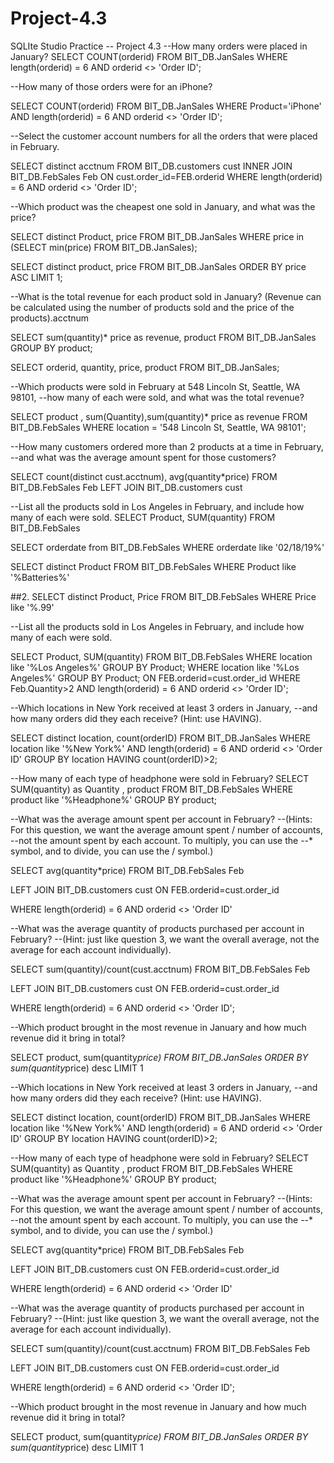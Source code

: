 # Project-4.3
SQLIte Studio Practice
-- Project 4.3
--How many orders were placed in January?
SELECT COUNT(orderid)
FROM BIT_DB.JanSales
WHERE length(orderid) = 6
AND orderid <> 'Order ID';

--How many of those orders were for an iPhone?

SELECT COUNT(orderid)
FROM BIT_DB.JanSales
WHERE Product='iPhone'
AND length(orderid) = 6
AND orderid <> 'Order ID';

--Select the customer account numbers for all the orders that were placed in February.

SELECT distinct acctnum
FROM BIT_DB.customers cust
INNER JOIN BIT_DB.FebSales Feb
ON cust.order_id=FEB.orderid
WHERE length(orderid) = 6
AND orderid <> 'Order ID';

--Which product was the cheapest one sold in January, and what was the price?

SELECT distinct Product, price
FROM BIT_DB.JanSales
WHERE price in (SELECT min(price) FROM BIT_DB.JanSales);

SELECT distinct product, price
FROM BIT_DB.JanSales 
ORDER BY price ASC LIMIT 1;

--What is the total revenue for each product sold in January?
(Revenue can be calculated using the number of products sold and the price of the products).acctnum

SELECT sum(quantity)* price as revenue, product
FROM BIT_DB.JanSales
GROUP BY product;

SELECT orderid, quantity, price, product
FROM BIT_DB.JanSales;

--Which products were sold in February at 548 Lincoln St, Seattle, WA 98101, 
--how many of each were sold, and what was the total revenue?

SELECT product , sum(Quantity),sum(quantity)* price as revenue
FROM BIT_DB.FebSales
WHERE location = '548 Lincoln St, Seattle, WA 98101';

--How many customers ordered more than 2 products at a time in February, 
--and what was the average amount spent for those customers?

SELECT
count(distinct cust.acctnum),
avg(quantity*price)
FROM BIT_DB.FebSales Feb
LEFT JOIN BIT_DB.customers cust

--List all the products sold in Los Angeles in February, and include how many of each were sold.
SELECT Product, SUM(quantity)
FROM BIT_DB.FebSales

SELECT orderdate from BIT_DB.FebSales
WHERE orderdate like '02/18/19%'

SELECT distinct Product
FROM BIT_DB.FebSales
WHERE Product like '%Batteries%'

##2. 
SELECT distinct Product, Price
FROM BIT_DB.FebSales 
WHERE Price like '%.99'

--List all the products sold in Los Angeles in February, and include how many of each were sold.

SELECT Product, SUM(quantity)
FROM BIT_DB.FebSales
WHERE location like '%Los Angeles%'
GROUP BY Product;
WHERE location like '%Los Angeles%'
GROUP BY Product;
ON FEB.orderid=cust.order_id
WHERE Feb.Quantity>2
AND length(orderid) = 6
AND orderid <> 'Order ID';

--Which locations in New York received at least 3 orders in January, 
--and how many orders did they each receive? (Hint: use HAVING).

SELECT distinct location, count(orderID)
FROM BIT_DB.JanSales
WHERE location like '%New York%'
AND length(orderid) = 6 
AND orderid <> 'Order ID'
GROUP BY location
HAVING count(orderID)>2;

--How many of each type of headphone were sold in February?
SELECT SUM(quantity) as Quantity , product
FROM BIT_DB.FebSales
WHERE product like '%Headphone%'
GROUP BY product; 

--What was the average amount spent per account in February? 
--(Hints: For this question, we want the average amount spent / number of accounts, 
--not the amount spent by each account. To multiply, you can use the 
--* symbol, and to divide, you can use the / symbol.)

SELECT avg(quantity*price)
FROM BIT_DB.FebSales Feb

LEFT JOIN BIT_DB.customers cust
ON FEB.orderid=cust.order_id

WHERE length(orderid) = 6 
AND orderid <> 'Order ID'

--What was the average quantity of products purchased per account in February? 
--(Hint: just like question 3, we want the overall average, not the average for each account individually).

SELECT sum(quantity)/count(cust.acctnum)
FROM BIT_DB.FebSales Feb

LEFT JOIN BIT_DB.customers cust
ON FEB.orderid=cust.order_id

WHERE length(orderid) = 6 
AND orderid <> 'Order ID';

--Which product brought in the most revenue in January and how much revenue did it bring in total?

SELECT product,
sum(quantity*price)
FROM BIT_DB.JanSales
ORDER BY sum(quantity*price) desc
LIMIT 1

--Which locations in New York received at least 3 orders in January, 
--and how many orders did they each receive? (Hint: use HAVING).

SELECT distinct location, count(orderID)
FROM BIT_DB.JanSales
WHERE location like '%New York%'
AND length(orderid) = 6 
AND orderid <> 'Order ID'
GROUP BY location
HAVING count(orderID)>2;

--How many of each type of headphone were sold in February?
SELECT SUM(quantity) as Quantity , product
FROM BIT_DB.FebSales
WHERE product like '%Headphone%'
GROUP BY product; 

--What was the average amount spent per account in February? 
--(Hints: For this question, we want the average amount spent / number of accounts, 
--not the amount spent by each account. To multiply, you can use the 
--* symbol, and to divide, you can use the / symbol.)

SELECT avg(quantity*price)
FROM BIT_DB.FebSales Feb

LEFT JOIN BIT_DB.customers cust
ON FEB.orderid=cust.order_id

WHERE length(orderid) = 6 
AND orderid <> 'Order ID'

--What was the average quantity of products purchased per account in February? 
--(Hint: just like question 3, we want the overall average, not the average for each account individually).

SELECT sum(quantity)/count(cust.acctnum)
FROM BIT_DB.FebSales Feb

LEFT JOIN BIT_DB.customers cust
ON FEB.orderid=cust.order_id

WHERE length(orderid) = 6 
AND orderid <> 'Order ID';

--Which product brought in the most revenue in January and how much revenue did it bring in total?

SELECT product,
sum(quantity*price)
FROM BIT_DB.JanSales
ORDER BY sum(quantity*price) desc
LIMIT 1



